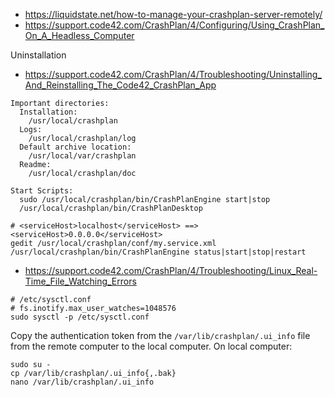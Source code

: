 * https://liquidstate.net/how-to-manage-your-crashplan-server-remotely/
* https://support.code42.com/CrashPlan/4/Configuring/Using_CrashPlan_On_A_Headless_Computer


Uninstallation
* https://support.code42.com/CrashPlan/4/Troubleshooting/Uninstalling_And_Reinstalling_The_Code42_CrashPlan_App

```
Important directories:
  Installation:
    /usr/local/crashplan
  Logs:
    /usr/local/crashplan/log
  Default archive location:
    /usr/local/var/crashplan
  Readme:
    /usr/local/crashplan/doc

Start Scripts:
  sudo /usr/local/crashplan/bin/CrashPlanEngine start|stop
  /usr/local/crashplan/bin/CrashPlanDesktop
```

```shell
# <serviceHost>localhost</serviceHost> ==> <serviceHost>0.0.0.0</serviceHost> 
gedit /usr/local/crashplan/conf/my.service.xml
/usr/local/crashplan/bin/CrashPlanEngine status|start|stop|restart
```

* https://support.code42.com/CrashPlan/4/Troubleshooting/Linux_Real-Time_File_Watching_Errors
```shell
# /etc/sysctl.conf
# fs.inotify.max_user_watches=1048576
sudo sysctl -p /etc/sysctl.conf
```

Copy the authentication token from the `/var/lib/crashplan/.ui_info` file from the remote computer to the local computer. On local computer:
```
sudo su -
cp /var/lib/crashplan/.ui_info{,.bak}
nano /var/lib/crashplan/.ui_info
```
